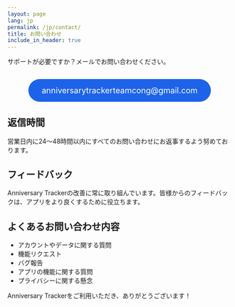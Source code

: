 ```yaml
---
layout: page
lang: jp
permalink: /jp/contact/
title: お問い合わせ
include_in_header: true
---
```


サポートが必要ですか？メールでお問い合わせください。

<div style="text-align: center; margin: 30px 0;">
  <a href="mailto:anniversarytrackerteamcong@gmail.com" style="display: inline-block; background-color: #1d63ea; color: white; padding: 15px 30px; border-radius: 30px; text-decoration: none; font-size: 18px;">
    <i class="fas fa-envelope"></i> anniversarytrackerteamcong@gmail.com
  </a>
</div>

## 返信時間

営業日内に24〜48時間以内にすべてのお問い合わせにお返事するよう努めております。

## フィードバック

Anniversary Trackerの改善に常に取り組んでいます。皆様からのフィードバックは、アプリをより良くするために役立ちます。

## よくあるお問い合わせ内容

* アカウントやデータに関する質問
* 機能リクエスト
* バグ報告
* アプリの機能に関する質問
* プライバシーに関する懸念

Anniversary Trackerをご利用いただき、ありがとうございます！ 